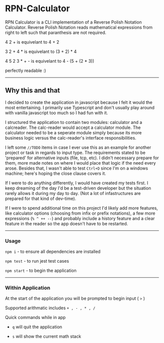 # RPN-Calculator

RPN Calculator is a CLI implementation of a Reverse Polish Notation Calculator.
Reverse Polish Notation reads mathematical expressions from right to left such that paranthesis are not required.

4 2 + is equivelant to 4 + 2

3 2 + 4 * is equivelant to (3 + 2) * 4

4 5 2 3 * + - is equivelant to 4 - (5 + (2 * 3))

perfectly readable :)

---
## Why this and that

I decided to create the application in javascript because I felt it would the most entertaining. I primarily use Typescript and don't usually play around with vanilla javascript too much so I had fun with it.

I structured the application to contain two modules: calculator and a calcreader. The calc-reader would accept a calculator module. The calculator needed to be a seperate module simply because its more business logic versus the calc-reader's interface responsibilities.

I left some `//TODO` items in case I ever use this as an example for another project or task in regards to input type. The requirements stated to be 'prepared' for alternative inputs (file, tcp, etc). I didn't necessary prepare for them, more made notes on where I would place that logic if the need every arose. Besides that, I wasn't able to test `Ctrl+D` since I'm on a windows machine; here's hoping the close clause covers it.

If I were to do anything differently, I would have created my tests first. I keep dreaming of the day I'd be a test-driven developer but the situation rarely allows it during my day to day. (Not a lot of infastructures are prepared for that kind of dev-time).

If I were to spend additional time on this project I'd likely add more features, like calculator options (choosing from infix or prefix notations), a few more expressions (`% ^ ++ --`) and probably include a history feature and a clear feature in the reader so the app doesn't have to be restarted.

---

### Usage
`npm i` - to ensure all dependencies are installed

`npm test` - to run jest test cases

`npm start` - to begin the application

---
### Within Application

At the start of the application you will be prompted to begin input ( `>` )

Supported arithmatic includes `+ , - , * , /`

Quick commands while in app

* `q` will quit the application

* `s` will show the current math stack